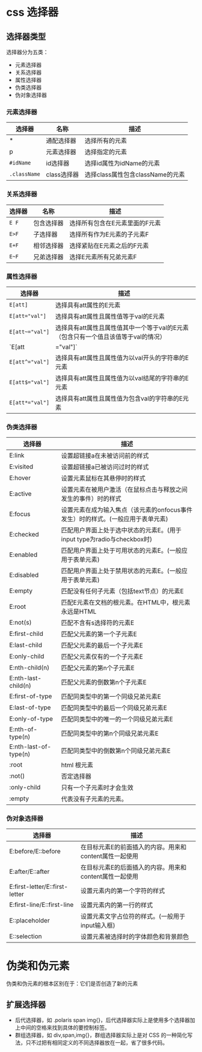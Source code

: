# css 选择器
## 选择器类型
选择器分为五类：
- 元素选择器
- 关系选择器
- 属性选择器
- 伪类选择器
- 伪对象选择器

### 元素选择器
选择器|名称|描述
--|--|--|
* | 通配选择器 | 选择所有的元素
p | 元素选择器 | 选择指定的元素
`#idName` |id选择器 | 选择id属性为idName的元素
`.className` | class选择器 | 选择class属性包含className的元素

### 关系选择器
选择器|名称|描述
--|--|--|
`E F`  | 包含选择器 | 选择所有包含在E元素里面的F元素
`E>F` | 子选择器 | 选择所有作为E元素的子元素F
`E+F` | 相邻选择器 | 选择紧贴在E元素之后的F元素
`E~F` | 兄弟选择器 | 选择E元素所有兄弟元素F

### 属性选择器
选择器 | 描述
--|--|
`E[att]` | 选择具有att属性的E元素
`E[att="val"]`|	选择具有att属性且属性值等于val的E元素
`E[att~="val"]`|	选择具有att属性且属性值其中一个等于val的E元素（包含只有一个值且该值等于val的情况）
`E[att|="val"]`	| 选择具有att属性且属性值为以val开头并用连接符-分隔的字符串的E元素，如果属性值仅为val，也将被选择
`E[att^="val"]`	| 选择具有att属性且属性值为以val开头的字符串的E元素
`E[att$="val"]`	| 选择具有att属性且属性值为以val结尾的字符串的E元素
`E[att*="val"]`	| 选择具有att属性且属性值为包含val的字符串的E元素

### 伪类选择器
选择器 | 描述
--|--|
E:link | 设置超链接a在未被访问前的样式
E:visited | 设置超链接a已被访问过时的样式
E:hover | 设置元素鼠标在其悬停时的样式
E:active | 设置元素在被用户激活（在鼠标点击与释放之间发生的事件）时的样式
E:focus	|设置元素在成为输入焦点（该元素的onfocus事件发生）时的样式。(一般应用于表单元素)
E:checked|	匹配用户界面上处于选中状态的元素E。(用于input type为radio与checkbox时)
E:enabled	|匹配用户界面上处于可用状态的元素E。(一般应用于表单元素)
E:disabled|	匹配用户界面上处于禁用状态的元素E。(一般应用于表单元素)
E:empty|	匹配没有任何子元素（包括text节点）的元素E
E:root|	匹配E元素在文档的根元素。在HTML中，根元素永远是HTML
E:not(s)|	匹配不含有s选择符的元素E
E:first-child	|匹配父元素的第一个子元素E
E:last-child|	匹配父元素的最后一个子元素E
E:only-child|	匹配父元素仅有的一个子元素E
E:nth-child(n)|	匹配父元素的第n个子元素E
E:nth-last-child(n)|	匹配父元素的倒数第n个子元素E
E:first-of-type |	匹配同类型中的第一个同级兄弟元素E
E:last-of-type|	匹配同类型中的最后一个同级兄弟元素E
E:only-of-type|	匹配同类型中的唯一的一个同级兄弟元素E
E:nth-of-type(n)	| 匹配同类型中的第n个同级兄弟元素E
E:nth-last-of-type(n)|	匹配同类型中的倒数第n个同级兄弟元素E
:root | html 根元素
:not() | 否定选择器
:only-child | 只有一个子元素时才会生效
:empty | 代表没有子元素的元素。

### 伪对象选择器
选择器 | 描述
--|--|
E:before/E::before |	在目标元素E的前面插入的内容。用来和content属性一起使用
E:after/E::after|	在目标元素E的后面插入的内容。用来和content属性一起使用
E:first-letter/E::first-letter |	设置元素内的第一个字符的样式
E:first-line/E::first-line|	设置元素内的第一行的样式
E::placeholder |	设置元素文字占位符的样式。(一般用于input输入框)
E::selection|	设置元素被选择时的字体颜色和背景颜色

# 伪类和伪元素
伪类和伪元素的根本区别在于：它们是否创造了新的元素

## 扩展选择器

- 后代选择器，如 .polaris span img{}，后代选择器实际上是使用多个选择器加上中间的空格来找到具体的要控制标签。
- 群组选择器，如 div,span,img{}，群组选择器实际上是对 CSS 的一种简化写法，只不过把有相同定义的不同选择器放在一起，省了很多代码。

